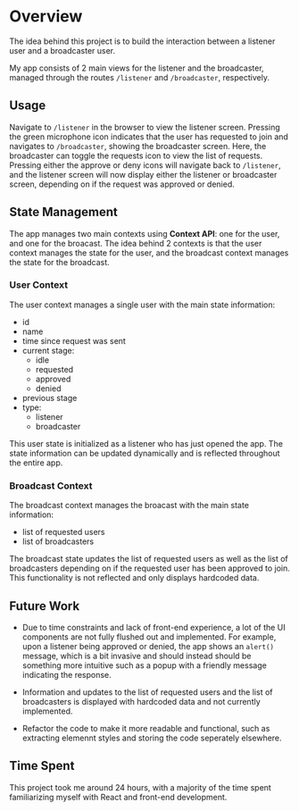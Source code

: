 # Overview
The idea behind this project is to build the interaction between a listener user and a broadcaster user.

My app consists of 2 main views for the listener and the broadcaster, managed through the routes `/listener` and `/broadcaster`, respectively.

## Usage
Navigate to `/listener` in the browser to view the listener screen. Pressing the green microphone icon indicates that the user has requested to join and navigates to `/broadcaster`, showing the broadcaster screen. Here, the broadcaster can toggle the requests icon to view the list of requests. Pressing either the approve or deny icons will navigate back to `/listener`, and the listener screen will now display either the listener or broadcaster screen, depending on if the request was approved or denied.

## State Management
The app manages two main contexts using **Context API**: one for the user, and one for the broacast. The idea behind 2 contexts is that the user context manages the state for the user, and the broadcast context manages the state for the broadcast.

### User Context
The user context manages a single user with the main state information:
- id
- name
- time since request was sent
- current stage:
    - idle
    - requested
    - approved
    - denied
- previous stage
- type: 
    - listener
    - broadcaster

This user state is initialized as a listener who has just opened the app. The state information can be updated dynamically and is reflected throughout the entire app.

### Broadcast Context
The broadcast context manages the broacast with the main state information:
- list of requested users
- list of broadcasters

The broadcast state updates the list of requested users as well as the list of broadcasters depending on if the requested user has been approved to join. This functionality is not reflected and only displays hardcoded data.

## Future Work
- Due to time constraints and lack of front-end experience, a lot of the UI components are not fully flushed out and implemented. For example, upon a listener being approved or denied, the app shows an `alert()` message, which is a bit invasive and should instead should be something more intuitive such as a popup with a friendly message indicating the response.

- Information and updates to the list of requested users and the list of broadcasters is displayed with hardcoded data and not currently implemented.

- Refactor the code to make it more readable and functional, such as extracting elemennt styles and storing the code seperately elsewhere.

## Time Spent
This project took me around 24 hours, with a majority of the time spent familiarizing myself with React and front-end development.
